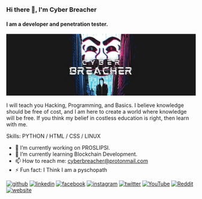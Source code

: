 ### Hi there 👋, I'm Cyber Breacher
#### I am a developer and penetration tester.
![I am a developer and penetration tester.](https://github.com/cyberbreacher/cyberbreacher/raw/main/Black%20and%20Green%20Photo%20Gaming%20YouTube%20Channel%20Art.png)

I will teach you Hacking, Programming, and Basics. I believe knowledge should be free of cost, and I am here to create a world where knowledge will be free. If you think my belief in costless education is right, then learn with me.

Skills: PYTHON / HTML / CSS / LINUX

- 🔭 I’m currently working on PROSLIPSI. 
- 🌱 I’m currently learning Blockchain Development. 
- 📫 How to reach me: cyberbreacher@protonmail.com 
- ⚡ Fun fact: I Think I am a pyschopath 


[<img src='https://image.flaticon.com/icons/png/512/733/733553.png' alt='github' height='40'>](https://github.com/cyberbreacher)  [<img src='https://image.flaticon.com/icons/png/512/145/145807.png' alt='linkedin' height='40'>](https://www.linkedin.com/in/cyberbreacher/)  [<img src='https://image.flaticon.com/icons/png/512/145/145802.png' alt='facebook' height='40'>](https://www.facebook.com/cyberbreacher)  [<img src='https://image.flaticon.com/icons/png/512/185/185985.png' alt='instagram' height='40'>](https://www.instagram.com/cyberbreacher/)  [<img src='https://image.flaticon.com/icons/png/512/145/145812.png' alt='twitter' height='40'>](https://twitter.com/cyberbreacher)  [<img src='https://image.flaticon.com/icons/png/512/187/187209.png' alt='YouTube' height='40'>](https://www.youtube.com/channel/cyberbreacher)  [<img src='https://image.flaticon.com/icons/png/512/1400/1400850.png' alt='Reddit' height='40'>](https://www.reddit.com/user/cyberbreacher)  [<img src='https://image.flaticon.com/icons/png/512/3719/3719282.png' alt='website' height='40'>](https://www.cyber-breacher.blogspot.com)  

